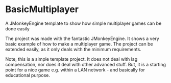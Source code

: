 # BasicMultiplayer
A JMonkeyEngine template to show how simple multiplayer games can be done easily

The project was made with the fantastic JMonkeyEngine. It shows a very basic example of how to make a multiplayer game. The project can be extended easily, as it only deals with the minimum requirements.

Note, this is a simple template project. It does not deal with lag compensation, nor does it deal with other advanced stuff. But, it is a starting point for a nice game e.g. within a LAN network - and basically for educational purpose.
